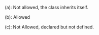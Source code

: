 (a): Not allowed, the class inherits itself.

(b): Allowed

(c): Not Allowed, declared but not defined.